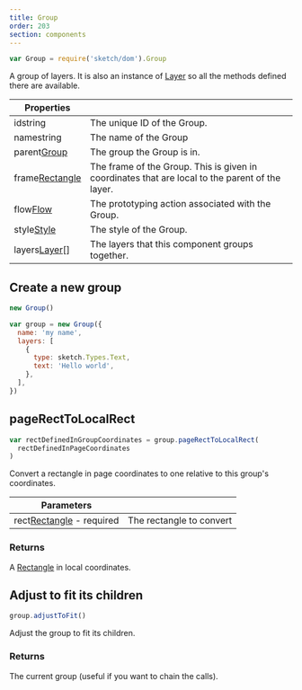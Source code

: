 ```yaml
---
title: Group
order: 203
section: components
---
```


```javascript
var Group = require('sketch/dom').Group
```

A group of layers. It is also an instance of [Layer](#layer) so all the methods defined there are available.

| Properties                                                 |                                                                                                 |
| ---------------------------------------------------------- | ----------------------------------------------------------------------------------------------- |
| id<span class="arg-type">string</span>                     | The unique ID of the Group.                                                                     |
| name<span class="arg-type">string</span>                   | The name of the Group                                                                           |
| parent<span class="arg-type">[Group](#group)</span>        | The group the Group is in.                                                                      |
| frame<span class="arg-type">[Rectangle](#rectangle)</span> | The frame of the Group. This is given in coordinates that are local to the parent of the layer. |
| flow<span class="arg-type">[Flow](#flow)</span>            | The prototyping action associated with the Group.                                               |
| style<span class="arg-type">[Style](#style)</span>         | The style of the Group.                                                                         |
| layers<span class="arg-type">[Layer](#layer)[]</span>      | The layers that this component groups together.                                                 |

## Create a new group

```javascript
new Group()
```

```javascript
var group = new Group({
  name: 'my name',
  layers: [
    {
      type: sketch.Types.Text,
      text: 'Hello world',
    },
  ],
})
```

## pageRectToLocalRect

```javascript
var rectDefinedInGroupCoordinates = group.pageRectToLocalRect(
  rectDefinedInPageCoordinates
)
```

Convert a rectangle in page coordinates to one relative to this group's coordinates.

| Parameters                                                           |                          |
| -------------------------------------------------------------------- | ------------------------ |
| rect<span class="arg-type">[Rectangle](#rectangle) - required</span> | The rectangle to convert |

### Returns

A [Rectangle](#rectangle) in local coordinates.

## Adjust to fit its children

```javascript
group.adjustToFit()
```

Adjust the group to fit its children.

### Returns

The current group (useful if you want to chain the calls).
